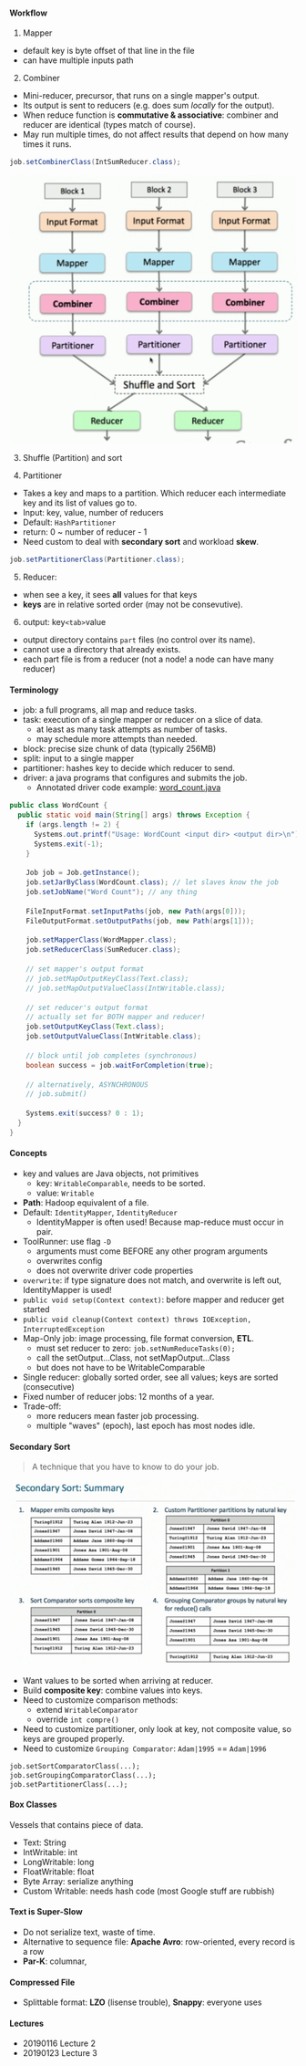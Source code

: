 #### Workflow
1. Mapper
  - default key is byte offset of that line in the file
  - can have multiple inputs path

2. Combiner
  * Mini-reducer, precursor, that runs on a single mapper's output.
  * Its output is sent to reducers (e.g. does sum *locally* for the output).
  * When reduce function is **commutative & associative**: combiner and reducer are identical (types match of course).
  * May run multiple times, do not affect results that depend on how many times it runs.

```Java
job.setCombinerClass(IntSumReducer.class);
```

![alt-text](assets/workflow.png)

3. Shuffle (Partition) and sort

4. Partitioner
* Takes a key and maps to a partition. Which reducer each intermediate key and its list of values go to.
* Input: key, value, number of reducers
* Default: `HashPartitioner`
* return: 0 ~ number of reducer - 1
* Need custom to deal with **secondary sort** and workload **skew**.

```Java
job.setPartitionerClass(Partitioner.class);
```

5. Reducer:
  - when see a key, it sees **all** values for that keys
  - **keys** are in relative sorted order (may not be consevutive).
6. output: key`<tab>`value
  - output directory contains `part` files (no control over its name).
  - cannot use a directory that already exists.
  - each part file is from a reducer (not a node! a node can have many reducer)

#### Terminology
* job: a full programs, all map and reduce tasks.
* task: execution of a single mapper or reducer on a slice of data.
  - at least as many task attempts as number of tasks.
  - may schedule more attempts than needed.
* block: precise size chunk of data (typically 256MB)
* split: input to a single mapper
* partitioner: hashes key to decide which reducer to send.
* driver: a java programs that configures and submits the job.
  - Annotated driver code example: [word_count.java](word_count.java)

```Java
public class WordCount {
  public static void main(String[] args) throws Exception {
    if (args.length != 2) {
      Systems.out.printf("Usage: WordCount <input dir> <output dir>\n");
      Systems.exit(-1);
    }

    Job job = Job.getInstance();
    job.setJarByClass(WordCount.class); // let slaves know the job
    job.setJobName("Word Count"); // any thing

    FileInputFormat.setInputPaths(job, new Path(args[0]));
    FileOutputFormat.setOutputPaths(job, new Path(args[1]));

    job.setMapperClass(WordMapper.class);
    job.setReducerClass(SumReducer.class);

    // set mapper's output format
    // job.setMapOutputKeyClass(Text.class);
    // job.setMapOutputValueClass(IntWritable.class);

    // set reducer's output format
    // actually set for BOTH mapper and reducer!
    job.setOutputKeyClass(Text.class);
    job.setOutputValueClass(IntWritable.class);

    // block until job completes (synchronous)
    boolean success = job.waitForCompletion(true);

    // alternatively, ASYNCHRONOUS
    // job.submit()

    Systems.exit(success? 0 : 1);
  }
}
```

#### Concepts
* key and values are Java objects, not primitives
  - key: `WritableComparable`, needs to be sorted.
  - value: `Writable`
* **Path**: Hadoop equivalent of a file.
* Default: `IdentityMapper`, `IdentityReducer`
  - IdentityMapper is often used! Because map-reduce must occur in pair.
* ToolRunner: use flag `-D`
  - arguments must come BEFORE any other program arguments
  - overwrites config
  - does not overwrite driver code properties
* `overwrite`: if type signature does not match, and overwrite is left out, IdentityMapper is used!
* `public void setup(Context context)`: before mapper and reducer get started
* `public void cleanup(Context context) throws IOException, InterruptedException`
* Map-Only job: image processing, file format conversion, **ETL**.
  - must set reducer to zero: `job.setNumReduceTasks(0);`
  - call the setOutput...Class, not setMapOutput...Class
  - but does not have to be WritableComparable
* Single reducer: globally sorted order, see all values; keys are sorted (consecutive)
* Fixed number of reducer jobs: 12 months of a year.
* Trade-off:
  - more reducers mean faster job processing.
  - multiple "waves" (epoch), last epoch has most nodes idle.

#### Secondary Sort
> A technique that you have to know to do your job.

![alt-text](assets/secondary.png)
* Want values to be sorted when arriving at reducer.
* Build **composite key**: combine values into keys.
* Need to customize comparison methods:
  - extend `WritableComparator`
  - override `int compre()`
* Need to customize partitioner, only look at key, not composite value, so keys are grouped properly.
* Need to customize `Grouping Comparator`: `Adam|1995` == `Adam|1996`

```
job.setSortComparatorClass(...);
job.setGroupingComparatorClass(...);
job.setPartitionerClass(...);
```

#### Box Classes
Vessels that contains piece of data.
* Text: String
* IntWritable: int
* LongWritable: long
* FloatWritable: float
* Byte Array: serialize anything
* Custom Writable: needs hash code (most Google stuff are rubbish)

#### Text is Super-Slow
* Do not serialize text, waste of time.
* Alternative to sequence file: **Apache Avro**: row-oriented, every record is a row
* **Par-K**: columnar,

#### Compressed File
* Splittable format: **LZO** (lisense trouble), **Snappy**: everyone uses

#### Lectures
* 20190116 Lecture 2
* 20190123 Lecture 3

